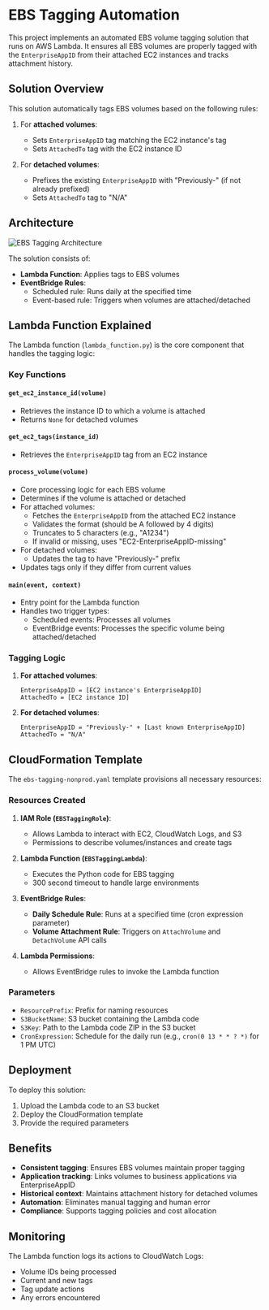 # EBS Tagging Automation

This project implements an automated EBS volume tagging solution that runs on AWS Lambda. It ensures all EBS volumes are properly tagged with the `EnterpriseAppID` from their attached EC2 instances and tracks attachment history.

## Solution Overview

This solution automatically tags EBS volumes based on the following rules:

1. For **attached volumes**:
   - Sets `EnterpriseAppID` tag matching the EC2 instance's tag
   - Sets `AttachedTo` tag with the EC2 instance ID

2. For **detached volumes**:
   - Prefixes the existing `EnterpriseAppID` with "Previously-" (if not already prefixed)
   - Sets `AttachedTo` tag to "N/A"

## Architecture

![EBS Tagging Architecture](architecture-diagram-placeholder.jpg)

The solution consists of:
- **Lambda Function**: Applies tags to EBS volumes
- **EventBridge Rules**:
  - Scheduled rule: Runs daily at the specified time
  - Event-based rule: Triggers when volumes are attached/detached

## Lambda Function Explained

The Lambda function (`lambda_function.py`) is the core component that handles the tagging logic:

### Key Functions

#### `get_ec2_instance_id(volume)`
- Retrieves the instance ID to which a volume is attached
- Returns `None` for detached volumes

#### `get_ec2_tags(instance_id)`
- Retrieves the `EnterpriseAppID` tag from an EC2 instance

#### `process_volume(volume)`
- Core processing logic for each EBS volume
- Determines if the volume is attached or detached
- For attached volumes:
  - Fetches the `EnterpriseAppID` from the attached EC2 instance
  - Validates the format (should be A followed by 4 digits)
  - Truncates to 5 characters (e.g., "A1234")
  - If invalid or missing, uses "EC2-EnterpriseAppID-missing"
- For detached volumes:
  - Updates the tag to have "Previously-" prefix
- Updates tags only if they differ from current values

#### `main(event, context)`
- Entry point for the Lambda function
- Handles two trigger types:
  - Scheduled events: Processes all volumes
  - EventBridge events: Processes the specific volume being attached/detached

### Tagging Logic

1. **For attached volumes**:
   ```
   EnterpriseAppID = [EC2 instance's EnterpriseAppID]
   AttachedTo = [EC2 instance ID]
   ```

2. **For detached volumes**:
   ```
   EnterpriseAppID = "Previously-" + [Last known EnterpriseAppID]
   AttachedTo = "N/A"
   ```

## CloudFormation Template

The `ebs-tagging-nonprod.yaml` template provisions all necessary resources:

### Resources Created

1. **IAM Role (`EBSTaggingRole`)**:
   - Allows Lambda to interact with EC2, CloudWatch Logs, and S3
   - Permissions to describe volumes/instances and create tags

2. **Lambda Function (`EBSTaggingLambda`)**:
   - Executes the Python code for EBS tagging
   - 300 second timeout to handle large environments

3. **EventBridge Rules**:
   - **Daily Schedule Rule**: Runs at a specified time (cron expression parameter)
   - **Volume Attachment Rule**: Triggers on `AttachVolume` and `DetachVolume` API calls

4. **Lambda Permissions**:
   - Allows EventBridge rules to invoke the Lambda function

### Parameters

- `ResourcePrefix`: Prefix for naming resources
- `S3BucketName`: S3 bucket containing the Lambda code
- `S3Key`: Path to the Lambda code ZIP in the S3 bucket
- `CronExpression`: Schedule for the daily run (e.g., `cron(0 13 * * ? *)` for 1 PM UTC)

## Deployment

To deploy this solution:

1. Upload the Lambda code to an S3 bucket
2. Deploy the CloudFormation template
3. Provide the required parameters

## Benefits

- **Consistent tagging**: Ensures EBS volumes maintain proper tagging
- **Application tracking**: Links volumes to business applications via EnterpriseAppID
- **Historical context**: Maintains attachment history for detached volumes
- **Automation**: Eliminates manual tagging and human error
- **Compliance**: Supports tagging policies and cost allocation

## Monitoring

The Lambda function logs its actions to CloudWatch Logs:
- Volume IDs being processed
- Current and new tags
- Tag update actions
- Any errors encountered
